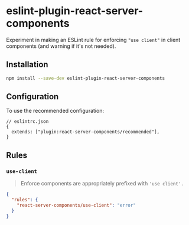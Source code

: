 # eslint-plugin-react-server-components

Experiment in making an ESLint rule for enforcing `"use client"` in client components (and warning if it's not needed).

## Installation

```bash
npm install --save-dev eslint-plugin-react-server-components
```

## Configuration

To use the recommended configuration:

```json5
// eslintrc.json
{
  extends: ["plugin:react-server-components/recommended"],
}
```

## Rules

### `use-client`

> Enforce components are appropriately prefixed with `'use client'.`

```json
{
  "rules": {
    "react-server-components/use-client": "error"
  }
}
```
